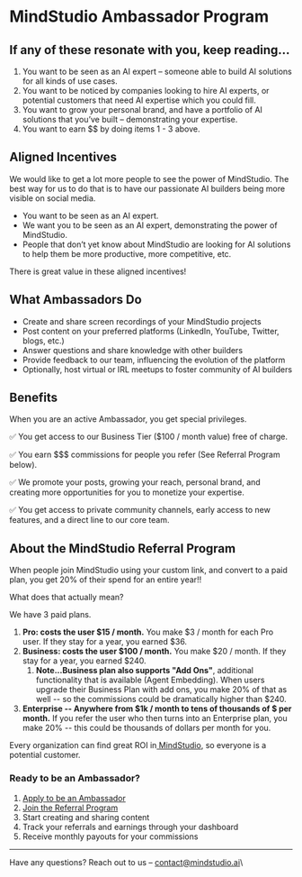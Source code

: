 # MindStudio Ambassador Program

## If any of these resonate with you, keep reading…

1. You want to be seen as an AI expert – someone able to build AI solutions for all kinds of use cases.
2. You want to be noticed by companies looking to hire AI experts, or potential customers that need AI expertise which you could fill.
3. You want to grow your personal brand, and have a portfolio of AI solutions that you’ve built – demonstrating your expertise.
4. You want to earn \$$ by doing items 1 - 3 above.

## Aligned Incentives

We would like to get a lot more people to see the power of MindStudio. The best way for us to do that is to have our passionate AI builders being more visible on social media.

* You want to be seen as an AI expert.
* We want you to be seen as an AI expert, demonstrating the power of MindStudio.
* People that don’t yet know about MindStudio are looking for AI solutions to help them be more productive, more competitive, etc.

There is great value in these aligned incentives!

## What Ambassadors Do

* Create and share screen recordings of your MindStudio projects
* Post content on your preferred platforms (LinkedIn, YouTube, Twitter, blogs, etc.)
* Answer questions and share knowledge with other builders
* Provide feedback to our team, influencing the evolution of the platform
* Optionally, host virtual or IRL meetups to foster community of AI builders

## Benefits

When you are an active Ambassador, you get special privileges.

✅ You get access to our Business Tier ($100 / month value) free of charge.

✅ You earn \$$$ commissions for people you refer (See Referral Program below).

✅ We promote your posts, growing your reach, personal brand, and creating more opportunities for you to monetize your expertise.

✅ You get access to private community channels, early access to new features, and a direct line to our core team.

## About the MindStudio Referral Program

When people join MindStudio using your custom link, and convert to a paid plan, you get 20% of their spend for an entire year!!

What does that actually mean?

We have 3 paid plans.

1. **Pro: costs the user $15 / month.** You make $3 / month for each Pro user. If they stay for a year, you earned $36.
2. **Business: costs the user $100 / month.** You make $20 / month. If they stay for a year, you earned $240.&#x20;
   1. **Note...Business plan also supports "Add Ons"**, additional functionality that is available (Agent Embedding). When users upgrade their Business Plan with add ons, you make 20% of that as well -- so the commissions could be dramatically higher than $240.
3. **Enterprise -- Anywhere from $1k / month to tens of thousands of $ per month.** If you refer the user who then turns into an Enterprise plan, you make 20% -- this could be thousands of dollars per month for you.

Every organization can find great ROI in[ MindStudio](https://www.linkedin.com/company/mindstudioai/), so everyone is a potential customer.

### Ready to be an Ambassador?

1. [Apply to be an Ambassador](https://docs.google.com/forms/d/e/1FAIpQLSe3JufGWjQWkzRRMUhJOxOnyIgdujonrPzXK3tJRpghzH-oeQ/viewform)
2. [Join the Referral Program](https://mindstudio.partnerstack.com/)
3. Start creating and sharing content
4. Track your referrals and earnings through your dashboard
5. Receive monthly payouts for your commissions

***

Have any questions? Reach out to us – contact@mindstudio.ai\
